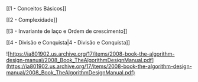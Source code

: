 [[1 - Conceitos Básicos]]

[[2 - Complexidade]]

[[3 - Invariante de laço e Ordem de crescimento]]

[[4 - Divisão e Conquista|4 - Divisão e Conquista]]

![https://ia801902.us.archive.org/17/items/2008-book-the-algorithm-design-manual/2008_Book_TheAlgorithmDesignManual.pdf](https://ia801902.us.archive.org/17/items/2008-book-the-algorithm-design-manual/2008_Book_TheAlgorithmDesignManual.pdf)